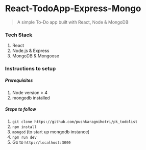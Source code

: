
# React-TodoApp-Express-Mongo

>A simple To-Do app built with React, Node & MongoDB

### Tech Stack

1. React
2. Node.js & Express
3. MongoDB & Mongoose

### Instructions to setup

##### Prerequisites
1. Node version > 4
2. mongodb installed

##### Steps to follow 
1. `git clone https://github.com/pushkaragnihotri/pk_todolist`
2. `npm install`
3. `mongod` (to start up mongodb instance)
4. `npm run dev`
5. Go to `http://localhost:3000`
